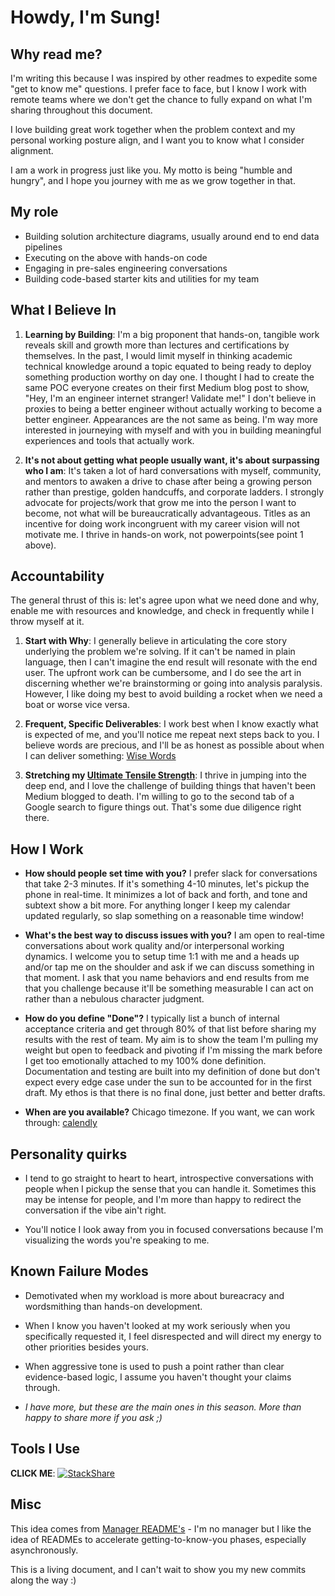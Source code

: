 # Howdy, I'm Sung!

## Why read me?

I'm writing this because I was inspired by other readmes to expedite some "get to know me" questions. I prefer face to face, but I know I work with remote teams where we don't get the chance to fully expand on what I'm sharing throughout this document.

I love building great work together when the problem context and my personal working posture align, and I want you to know what I consider alignment.

I am a work in progress just like you. My motto is being "humble and hungry", and I hope you journey with me as we grow together in that.

## My role

- Building solution architecture diagrams, usually around end to end data pipelines
- Executing on the above with hands-on code
- Engaging in pre-sales engineering conversations
- Building code-based starter kits and utilities for my team

## What I Believe In

1. **Learning by Building**: I'm a big proponent that hands-on, tangible work reveals skill and growth more than lectures and certifications by themselves. In the past, I would limit myself in thinking academic technical knowledge around a topic equated to being ready to deploy something production worthy on day one. I thought I had to create the same POC everyone creates on their first Medium blog post to show, "Hey, I'm an engineer internet stranger! Validate me!" I don't believe in proxies to being a better engineer without actually working to become a better engineer. Appearances are the not same as being. I'm way more interested in journeying with myself and with you in building meaningful experiences and tools that actually work.

1. **It's not about getting what people usually want, it's about surpassing who I am**: It's taken a lot of hard conversations with myself, community, and mentors to awaken a drive to chase after being a growing person rather than prestige, golden handcuffs, and corporate ladders. I strongly advocate for projects/work that grow me into the person I want to become, not what will be bureaucratically advantageous. Titles as an incentive for doing work incongruent with my career vision will not motivate me. I thrive in hands-on work, not powerpoints(see point 1 above).

## Accountability

The general thrust of this is: let's agree upon what we need done and why, enable me with resources and knowledge, and check in frequently while I throw myself at it.

1. **Start with Why**: I generally believe in articulating the core story underlying the problem we're solving. If it can't be named in plain language, then I can't imagine the end result will resonate with the end user. The upfront work can be cumbersome, and I do see the art in discerning whether we're brainstorming or going into analysis paralysis. However, I like doing my best to avoid building a rocket when we need a boat or worse vice versa.

2. **Frequent, Specific Deliverables**: I work best when I know exactly what is expected of me, and you'll notice me repeat next steps back to you. I believe words are precious, and I'll be as honest as possible about when I can deliver something: [Wise Words](https://www.youtube.com/watch?v=7uUAUDGl5-U&feature=youtu.be&t=34)

3. **Stretching my [Ultimate Tensile Strength](https://simple.wikipedia.org/wiki/Tensile_strength)**: I thrive in jumping into the deep end, and I love the challenge of building things that haven't been Medium blogged to death. I'm willing to go to the second tab of a Google search to figure things out. That's some due diligence right there.

## How I Work

- **How should people set time with you?** I prefer slack for conversations that take 2-3 minutes. If it's something 4-10 minutes, let's pickup the phone in real-time. It minimizes a lot of back and forth, and tone and subtext show a bit more. For anything longer I keep my calendar updated regularly, so slap something on a reasonable time window!

- **What's the best way to discuss issues with you?** I am open to real-time conversations about work quality and/or interpersonal working dynamics. I welcome you to setup time 1:1 with me and a heads up and/or tap me on the shoulder and ask if we can discuss something in that moment. I ask that you name behaviors and end results from me that you challenge because it'll be something measurable I can act on rather than a nebulous character judgment.

- **How do you define "Done"?** I typically list a bunch of internal acceptance criteria and get through 80% of that list before sharing my results with the rest of team. My aim is to show the team I'm pulling my weight but open to feedback and pivoting if I'm missing the mark before I get too emotionally attached to my 100% done definition. Documentation and testing are built into my definition of done but don't expect every edge case under the sun to be accounted for in the first draft. My ethos is that there is no final done, just better and better drafts.

- **When are you available?** Chicago timezone. If you want, we can work through: [calendly](https://calendly.com/)

## Personality quirks

- I tend to go straight to heart to heart, introspective conversations with people when I pickup the sense that you can handle it. Sometimes this may be intense for people, and I'm more than happy to redirect the conversation if the vibe ain't right.

- You'll notice I look away from you in focused conversations because I'm visualizing the words you're speaking to me.

## Known Failure Modes

- Demotivated when my workload is more about bureacracy and wordsmithing than hands-on development.

- When I know you haven't looked at my work seriously when you specifically requested it, I feel disrespected and will direct my energy to other priorities besides yours.

- When aggressive tone is used to push a point rather than clear evidence-based logic, I assume you haven't thought your claims through.

- _I have more, but these are the main ones in this season. More than happy to share more if you ask ;)_

## Tools I Use

**CLICK ME**: [![StackShare](http://img.shields.io/badge/tech-stack-0690fa.svg?style=flat)](https://stackshare.io/sungchun12/my-stack)

## Misc

This idea comes from [Manager README's](https://hackernoon.com/12-manager-readmes-from-silicon-valleys-top-tech-companies-26588a660afe) - I'm no manager but I like the idea of READMEs to accelerate getting-to-know-you phases, especially asynchronously.

This is a living document, and I can't wait to show you my new commits along the way :)
